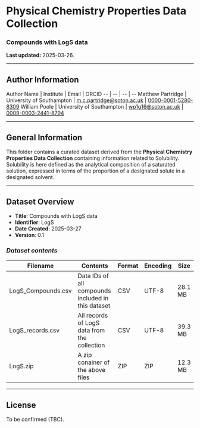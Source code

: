 # **Physical Chemistry Properties Data Collection**
### **Compounds with LogS data**

**Last updated:** 2025-03-26.  

---

## **Author Information**

<meta charset="utf-8"><b style="font-weight:normal;" id="psdi-table"><div dir="ltr" style="margin-left:0pt;" align="left">
Author Name | Institute | Email | ORCID 
-- | -- | -- | --
Matthew Partridge | University of Southampton | m.c.partridge@soton.ac.uk | [0000-0001-5280-8309](https://orcid.org/0000-0001-5280-8309)
William Poole | University of Southampton | wp1g16@soton.ac.uk | [0009-0003-2441-8794](https://orcid.org/0009-0003-2441-8794)
</div></b>

---

## **General Information**

This folder contains a curated dataset derived from the **Physical Chemistry Properties Data Collection** containing information related to Solubility. Solubility is here defined as the analytical composition of a saturated solution, expressed in terms of the proportion of a designated solute in a designated solvent.

---

## **Dataset Overview**

- **Title**: Compounds with LogS data
- **Identifier**: LogS
- **Date Created**: 2025-03-27
- **Version**: 0.1

### *Dataset contents*

| Filename           | Contents                                           | Format | Encoding | Size    |
|--------------------|----------------------------------------------------|--------|----------|---------|
| LogS_Compounds.csv | Data IDs of all compounds included in this dataset | CSV    | UTF-8    | 28.1 MB |
| LogS_records.csv   | All records of LogS data from the collection       | CSV    | UTF-8    | 39.3 MB 
| LogS.zip           | A zip conainer of the above files                  | ZIP    | ZIP      | 12.3 MB |

---

## **License**

To be confirmed (TBC).
